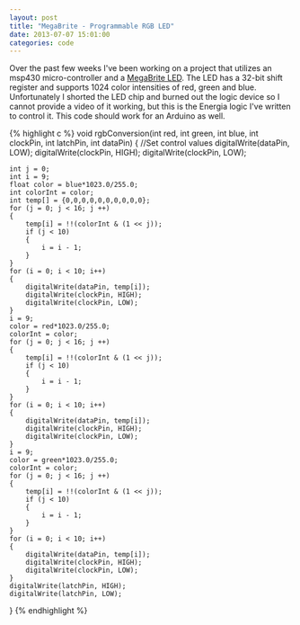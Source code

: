 ```yaml
---
layout: post
title: "MegaBrite - Programmable RGB LED"
date: 2013-07-07 15:01:00
categories: code
---
```

Over the past few weeks I've been working on a project that utilizes an msp430 micro-controller and a [MegaBrite LED](https://www.sparkfun.com/products/10236).  The LED has a 32-bit shift register and supports 1024 color intensities of red, green and blue.  Unfortunately I shorted the LED chip and burned out the logic device so I cannot provide a video of it working, but this is the Energia logic I've written to control it.  This code should work for an Arduino as well.

{% highlight c %}
void rgbConversion(int red, int green, int blue, int clockPin, int latchPin, int dataPin)
{
	//Set control values
	digitalWrite(dataPin, LOW);
	digitalWrite(clockPin, HIGH);
	digitalWrite(clockPin, LOW);

	int j = 0;
	int i = 9;
	float color = blue*1023.0/255.0;
	int colorInt = color;
	int temp[] = {0,0,0,0,0,0,0,0,0,0};
	for (j = 0; j < 16; j ++)
	{
		temp[i] = !!(colorInt & (1 << j));
		if (j < 10)
		{
			i = i - 1;
		}
	}
	for (i = 0; i < 10; i++)
	{
		digitalWrite(dataPin, temp[i]);
		digitalWrite(clockPin, HIGH);
		digitalWrite(clockPin, LOW);
	}
	i = 9;
	color = red*1023.0/255.0;
	colorInt = color;
	for (j = 0; j < 16; j ++)
	{
		temp[i] = !!(colorInt & (1 << j));
		if (j < 10)
		{
			i = i - 1;
		}
	}
	for (i = 0; i < 10; i++)
	{
		digitalWrite(dataPin, temp[i]);
		digitalWrite(clockPin, HIGH);
		digitalWrite(clockPin, LOW);
	}
	i = 9;
	color = green*1023.0/255.0;
	colorInt = color;
	for (j = 0; j < 16; j ++)
	{
		temp[i] = !!(colorInt & (1 << j));
		if (j < 10)
		{
			i = i - 1;
		}
	}
	for (i = 0; i < 10; i++)
	{
		digitalWrite(dataPin, temp[i]);
		digitalWrite(clockPin, HIGH);
		digitalWrite(clockPin, LOW);
	}
	digitalWrite(latchPin, HIGH);
	digitalWrite(latchPin, LOW);
}
{% endhighlight %}

